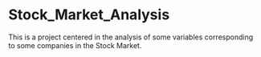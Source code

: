 # Stock_Market_Analysis
This is a project centered in the analysis of some variables corresponding to some companies in the Stock Market.
